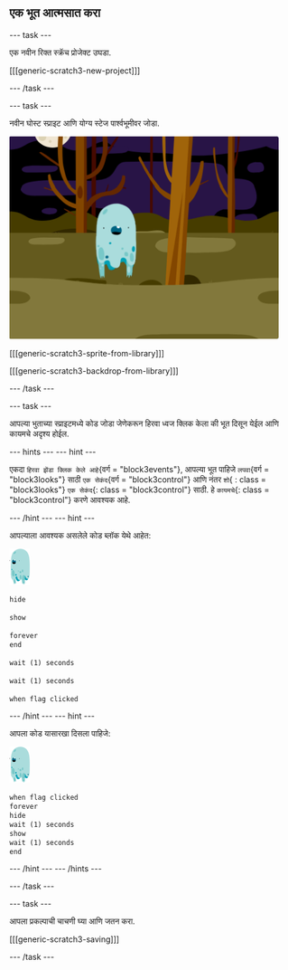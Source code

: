 ## एक भूत आत्मसात करा

\--- task \---

एक नवीन रिक्त स्क्रॅच प्रोजेक्ट उघडा.

[[[generic-scratch3-new-project]]]

\--- /task \---

\--- task \---

नवीन घोस्ट स्प्राइट आणि योग्य स्टेज पार्श्वभूमीवर जोडा.

![स्क्रीनशॉट](images/ghost-ghost.png)

[[[generic-scratch3-sprite-from-library]]]

[[[generic-scratch3-backdrop-from-library]]]

\--- /task \---

\--- task \---

आपल्या भुताच्या स्प्राइटमध्ये कोड जोडा जेणेकरून हिरवा ध्वज क्लिक केला की भूत दिसून येईल आणि कायमचे अदृश्य होईल.

\--- hints \--- \--- hint \---

एकदा `हिरवा झेंडा क्लिक केले आहे`{वर्ग = "block3events"}, आपल्या भूत पाहिजे `लपवा`{वर्ग = "block3looks"} साठी `एक सेकंद`{वर्ग = "block3control"} आणि नंतर `शो`{ : class = "block3looks"} `एक सेकंद`{: class = "block3control"} साठी. हे `कायमचे`{: class = "block3control"} करणे आवश्यक आहे.

\--- /hint \--- \--- hint \---

आपल्याला आवश्यक असलेले कोड ब्लॉक येथे आहेत:

![भूत-स्प्राइट](images/ghost-sprite.png)

```blocks3
hide

show

forever
end

wait (1) seconds

wait (1) seconds

when flag clicked
```

\--- /hint \--- \--- hint \---

आपला कोड यासारखा दिसला पाहिजे:

![भूत-स्प्राइट](images/ghost-sprite.png)

```blocks3
when flag clicked
forever
hide
wait (1) seconds
show
wait (1) seconds
end
```

\--- /hint \--- \--- /hints \---

\--- /task \---

\--- task \---

आपला प्रकल्पाची चाचणी घ्या आणि जतन करा.

[[[generic-scratch3-saving]]]

\--- /task \---
